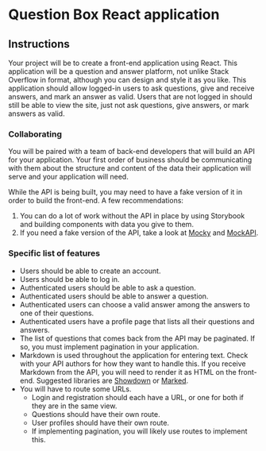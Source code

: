 # Question Box React application

## Instructions

Your project will be to create a front-end application using React. This application will be a question and answer platform, not unlike Stack Overflow in format, although you can design and style it as you like. This application should allow logged-in users to ask questions, give and receive answers, and mark an answer as valid. Users that are not logged in should still be able to view the site, just not ask questions, give answers, or mark answers as valid.

### Collaborating

You will be paired with a team of back-end developers that will build an API for your application. Your first order of business should be communicating with them about the structure and content of the data their application will serve and your application will need.

While the API is being built, you may need to have a fake version of it in order to build the front-end. A few recommendations:

1. You can do a lot of work without the API in place by using Storybook and building components with data you give to them.
2. If you need a fake version of the API, take a look at [Mocky](https://www.mocky.io/) and [MockAPI](https://www.mockapi.io/).

### Specific list of features

* Users should be able to create an account.
* Users should be able to log in.
* Authenticated users should be able to ask a question.
* Authenticated users should be able to answer a question.
* Authenticated users can choose a valid answer among the answers to one of their questions.
* Authenticated users have a profile page that lists all their questions and answers.
* The list of questions that comes back from the API may be paginated. If so, you must implement pagination in your application.
* Markdown is used throughout the application for entering text. Check with your API authors for how they want to handle this. If you receive Markdown from the API, you will need to render it as HTML on the front-end. Suggested libraries are [Showdown](http://showdownjs.com/) or [Marked](https://marked.js.org/#/README.md).
* You will have to route some URLs.
  * Login and registration should each have a URL, or one for both if they are in the same view.
  * Questions should have their own route.
  * User profiles should have their own route.
  * If implementing pagination, you will likely use routes to implement this.

